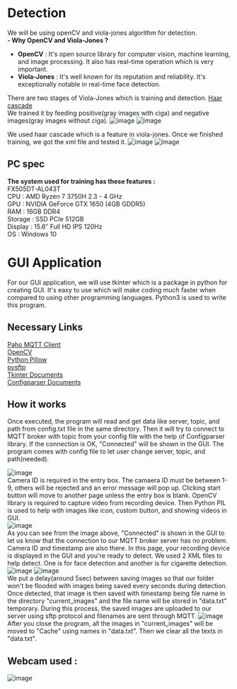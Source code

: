 # Detection
We will be using openCV and viola-jones algorithm for detection. <br/>
**- Why OpenCV and Viola-Jones ?** <br/>
- **OpenCV** : It's open source library for computer vision, machine learning, and image processing. It also has real-time operation which is very important. <br/>
- **Viola-Jones** : It's well known for its reputation and reliability. It's exceptionally notable in real-time face detection. <br/>

There are two stages of Viola-Jones which is training and detection.
[Haar cascade](https://www.pyimagesearch.com/2021/04/12/opencv-haar-cascades/) <br/>
We trained it by feeding positive(gray images with ciga) and negative images(gray images without ciga).
![image](https://user-images.githubusercontent.com/87508144/134677353-bb8dfd05-b1f4-4d63-9201-a64c031230b4.png)
![image](https://user-images.githubusercontent.com/87508144/142566082-3a430c9a-dcaf-4f79-a2c1-e420f32492e8.png)

We used haar cascade which is a feature in viola-jones. Once we finished training, we got the xml file and tested it.
![image](https://user-images.githubusercontent.com/87508144/142566123-b4c86453-5c0d-4021-b797-318bca64ffd0.png)
![image](https://user-images.githubusercontent.com/87508144/142204770-aa6d6819-142c-403b-a1df-7a9c11f93828.png)

## PC spec
**The system used for training has these features :** <br/>
FX505DT-AL043T <br/>
CPU : AMD Ryzen 7 3750H 2.3 - 4 GHz <br/>
GPU : NVIDIA GeForce GTX 1650 (4GB GDDR5) <br/>
RAM : 16GB DDR4 <br/>
Storage : SSD PCIe 512GB <br/>
Display : 15.6″ Full HD IPS 120Hz <br/>
OS : Windows 10



# GUI Application
For our GUI application, we will use tkinter which is a package in python for creating GUI. It's easy to use which will make coding much faster when compared to using other programming languages. Python3 is used to write this program.
## Necessary Links
[Paho MQTT Client](https://www.eclipse.org/paho/index.php?page=clients/python/index.php) <br/>
[OpenCV](https://pypi.org/project/opencv-python/) <br/>
[Python Pillow](https://pillow.readthedocs.io/en/stable/installation.html) <br/>
[pysftp](https://pypi.org/project/pysftp/) <br/>
[Tkinter Documents](https://docs.python.org/3/library/tkinter.html) <br/>
[Configparser Documents](https://docs.python.org/3/library/configparser.html)

## How it works
Once executed, the program will read and get data like server, topic, and path from config.txt file in the same directory. Then it will try to connect to MQTT broker with topic from your config file with the help of Configparser library. If the connection is OK, "Connected" will be shown in the GUI. The program comes with config file to let user change server, topic, and path(needed).

![image](https://user-images.githubusercontent.com/87508144/142207803-e6462cbe-e629-4db3-bf64-267c44945e14.png) <br/>
Camera ID is required in the entry box. The camaera ID must be between 1-9, others will be rejected and an error message will pop up. Clicking start button will move to another page unless the entry box is blank. OpenCV library is required to capture video from recording device. Then Python PIL is used to help with images like icon, custom button, and showing videos in GUI.<br/>
![image](https://user-images.githubusercontent.com/87508144/142209374-f6175fa2-c441-4583-b448-fd952e76c8c2.png) <br/>
As you can see from the image above, "Connected" is shown in the GUI to let us know that the connection to our MQTT broker server has no problem. Camera ID and timestamp are also there. In this page, your recording device is displayed in the GUI and you're ready to detect. We used 2 XML files to help detect. One is for face detection and another is for cigarette detection. <br/>
![image](https://user-images.githubusercontent.com/87508144/142212056-447d1c52-8dd5-4a12-b3ec-4b77c9525d33.png)
![image](https://user-images.githubusercontent.com/87508144/142213518-88b9aa29-7a98-4a14-a0b1-7603456449f7.png) <br/>
We put a delay(around 5sec) between saving images so that our folder won't be flooded with images being saved every seconds during detection. Once detected, that image is then saved with timestamp being file name in the directory "current_images" and the file name will be stored in "data.txt" temporary. During this process, the saved images are uploaded to our server using sftp protocol and filenames are sent through MQTT.
![image](https://user-images.githubusercontent.com/87508144/142213977-01f3f25a-76c2-4f9c-bdc1-70a39433c951.png) <br/>
After you close the program, all the images in "current_images" will be moved to "Cache" using names in "data.txt". Then we clear all the texts in "data.txt". <br/>
## Webcam used : <br/>
![image](https://user-images.githubusercontent.com/87508144/142566217-98e6a778-124d-43c8-b728-0c24a9b9b5cd.png)












